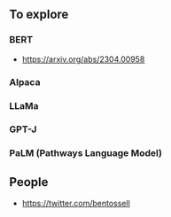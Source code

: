 ## To explore

### BERT
- https://arxiv.org/abs/2304.00958 

### Alpaca

### LLaMa

### GPT-J

### PaLM (Pathways Language Model)

## People

- https://twitter.com/bentossell